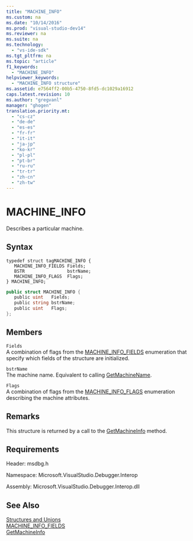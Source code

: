 ```yaml
---
title: "MACHINE_INFO"
ms.custom: na
ms.date: "10/14/2016"
ms.prod: "visual-studio-dev14"
ms.reviewer: na
ms.suite: na
ms.technology: 
  - "vs-ide-sdk"
ms.tgt_pltfrm: na
ms.topic: "article"
f1_keywords: 
  - "MACHINE_INFO"
helpviewer_keywords: 
  - "MACHINE_INFO structure"
ms.assetid: e7564ff2-00b5-4750-8fd5-dc1029a16912
caps.latest.revision: 10
ms.author: "gregvanl"
manager: "ghogen"
translation.priority.mt: 
  - "cs-cz"
  - "de-de"
  - "es-es"
  - "fr-fr"
  - "it-it"
  - "ja-jp"
  - "ko-kr"
  - "pl-pl"
  - "pt-br"
  - "ru-ru"
  - "tr-tr"
  - "zh-cn"
  - "zh-tw"
---
```

# MACHINE_INFO
Describes a particular machine.  
  
## Syntax  
  
```cpp#  
typedef struct tagMACHINE_INFO {   
   MACHINE_INFO_FIELDS Fields;  
   BSTR                bstrName;  
   MACHINE_INFO_FLAGS  Flags;  
} MACHINE_INFO;  
```  
  
```c#  
public struct MACHINE_INFO {   
   public uint   Fields;  
   public string bstrName;  
   public uint   Flags;  
};  
```  
  
## Members  
 `Fields`  
 A combination of flags from the [MACHINE_INFO_FIELDS](../extensibility/machine_info_fields.md) enumeration that specify which fields of the structure are initialized.  
  
 `bstrName`  
 The machine name. Equivalent to calling [GetMachineName](../extensibility/idebugcoreserver2--getmachinename.md).  
  
 `Flags`  
 A combination of flags from the [MACHINE_INFO_FLAGS](../extensibility/machine_info_flags.md) enumeration describing the machine attributes.  
  
## Remarks  
 This structure is returned by a call to the [GetMachineInfo](../extensibility/idebugcoreserver2--getmachineinfo.md) method.  
  
## Requirements  
 Header: msdbg.h  
  
 Namespace: Microsoft.VisualStudio.Debugger.Interop  
  
 Assembly: Microsoft.VisualStudio.Debugger.Interop.dll  
  
## See Also  
 [Structures and Unions](../extensibility/structures-and-unions.md)   
 [MACHINE_INFO_FIELDS](../extensibility/machine_info_fields.md)   
 [GetMachineInfo](../extensibility/idebugcoreserver2--getmachineinfo.md)